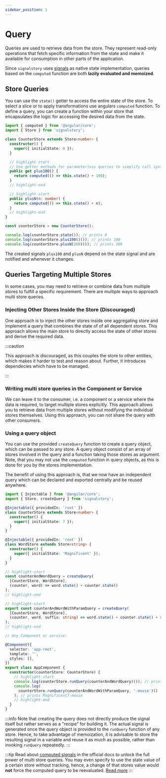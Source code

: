 ```yaml
---
sidebar_position: 1
---
```


# Query

Queries are used to retrieve data from the store. They represent read-only operations that fetch specific information from the state and make it available for consumption in other parts of the application.

Since `signalstory` uses [signals](https://angular.io/guide/signals#computed-signals) as native state implementation, queries based on the `computed` function are both **lazily evaluated and memoized**.

## Store Queries

You can use the `state()` getter to access the entire state of the store. To select a slice or to apply transformations use angulars `computed` function. To define a query, you can create a function within your store that encapsulates the logic for accessing the desired data from the state.

```typescript
import { computed } from '@angular/core';
import { Store } from 'signalstory';

class CounterStore extends Store<number> {
  constructor() {
    super({ initialState: 0 });
  }

  // highlight-start
  // Use getter methods for parameterless queries to simplify call syntax
  public get plus100() {
    return computed(() => this.state() + 100);
  }
  // highlight-end

  // highlight-start
  public plusN(n: number) {
    return computed(() => this.state() + n);
  }
  // highlight-end
}

const counterStore = new CounterStore();

console.log(counterStore.state()); // prints 0
console.log(counterStore.plus100()()); // prints 100
console.log(counterStore.plusN(200)()); // prints 300
```

The created signals `plus100` and `plusN` depend on the state signal and are notified and whenever it changes.

## Queries Targeting Multiple Stores

In some cases, you may need to retrieve or combine data from multiple stores to fulfill a specific requirement. There are multiple ways to approach multi store queries.

### Injecting Other Stores Inside the Store (Discouraged)

One approach is to inject the other stores inside one aggregating store and implement a query that combines the state of of all dependent stores. This approach allows the main store to directly access the state of other stores and derive the required data.

:::caution

This approach is discouraged, as this couples the store to other entities, which makes it harder to test and reason about. Further, it introduces dependecies which have to be managed.

:::

### Writing multi store queries in the Component or Service

We can leave it to the consumer, i.e. a component or a service where the data is required, to target multiple stores explicitly. This approach allows you to retrieve data from multiple stores without modifying the individual stores themselves. Using this approach, you can not share the query with other consumers.

### Using a query object

You can use the provided `createQuery` function to create a query object, which can be passed to any store. A query object consist of an array of stores involved in the query and a function taking those stores as argument. Note, that you may not use the `computed` function in query objects, as this is done for you by the stores implementation.

The benefit of using this approach is, that we now have an independent query which can be declared and exported centrally and be reused anywhere.

```typescript
import { Injectable } from '@angular/core';
import { Store, createQuery } from 'signalstory';

@Injectable({ providedIn: 'root' })
class CounterStore extends Store<number> {
  constructor() {
    super({ initialState: 7 });
  }
}

@Injectable({ providedIn: 'root' })
class WordStore extends Store<string> {
  constructor() {
    super({ initialState: 'Magnificent' });
  }
}

// highlight-start
const counterAndWordQuery = createQuery(
  [CounterStore, WordStore],
  (counter, word) => word.state() + counter.state()
);
// highlight-end

// highlight-start
export const counterAndWordWithParamQuery = createQuery(
  [CounterStore, WordStore],
  (counter, word, suffix: string) => word.state() + counter.state() + suffix
);
// highlight-end

// Any Component or service:

@Component({
  selector: 'app-root',
  template: '',
  styles: [],
})
export class AppComponent {
  constructor(counterStore: CounterStore) {
    // highlight-start
    console.log(counterStore.runQuery(counterAndWordQuery)()); // prints Magnificent7
    console.log(
      counterStore.runQuery(counterAndWordWithParamQuery, '-movie')()
    ); // prints Magnificent7-movie
    // highlight-end
  }
}
```

:::info
Note that creating the query does not directly produce the signal itself but rather serves as a "recipe" for building it. The actual signal is generated once the query object is provided to the `runQuery` function of any store. Hence, to take advantage of memoization, it is advisable to store the resulting signal in a variable and reuse it as much as possible, rather than invoking `runQuery` repeatedly.
:::

:::tip
Read about [computed signals](https://angular.io/guide/signals#computed-signals) in the official docs to unlock the full power of multi store queries. You may even specify to use the state value of a certain store without tracking, hence, a change of that stores value would **not** force the computed query to be reevaluated. [Read more](https://angular.io/guide/signals#reading-without-tracking-dependencies)
:::
